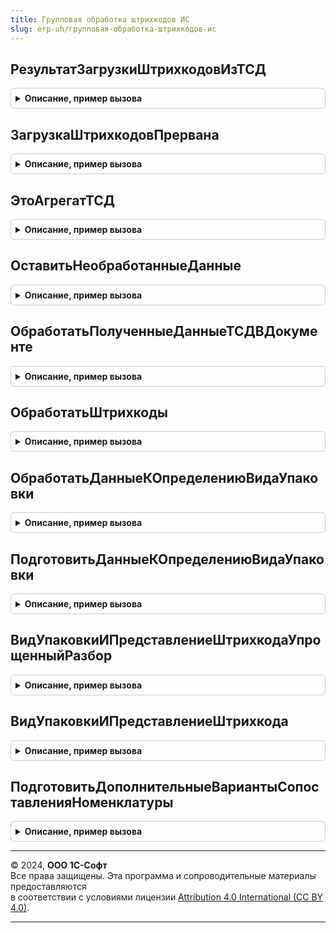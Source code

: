 ```yaml
---
title: Групповая обработка штрихкодов ИС
slug: erp-uh/групповая-обработка-штрихкодов-ис
---
```



## РезультатЗагрузкиШтрихкодовИзТСД
<details style="margin: 1em 0; padding: 0.5em; border: 1px solid #ccc; border-radius: 6px;">

<summary style="font-weight: bold; cursor: pointer;">Описание, пример вызова</summary>

```bsl

// Результат серверной обработки полученных из ТСД штрихкодов.
//
// Параметры:
//   ИдентификаторСтроки - Число - идентификатор текущей проверяемой упаковки формы проверки и подбора.
//
// Возвращаемое значение:
//   Структура - результат обработки:
//    * ТребуетсяАвторизация      - Булево - обработка не выполнена: требуется авторизация во внешнем сервисе
//    * ТребуетсяАвторизацияИСМПРозница - Булево - Если Истина, то обработка не выполнена: требуется авторизация розничным токеном
//    * ОтсутствуютCDNПлощадки    - Булево - Если Истина, то обработка не выполнена: отсутствуют CDN-площадки для обращения розничным токеном
//    * ШтрихкодыДляСопоставления - Массив - Если заполнен, то обработка не выполнена: обнаружены неизвестные штрихкоды номенклатуры
//    * ЕстьОшибкиВДереве         - Булево - Если Истина, то обработка не выполнена: модуль штрихкодирования вернул эту ошибку
//    * АдресДереваУпаковок                 - Строка - адрес дерева упаковок для отображения ошибки
//    * АдресУточнениеКоэффициентовУпаковок - Строка - адрес параметров открытия формы уточнения коэффициентов упаковок
//    * ОбщаяОшибка               - Булево - Если Истина, то обработка не выполнена: модуль штрихкодирования вернул эту ошибку
//    * ТекстОбщейОшибки          - Строка - Расшифровка общей ошибки
//
//    * ПараметрыСканирования    - См. ШтрихкодированиеИС.ПараметрыСканирования - кэшированные параметры сканирования
//    * АгрегатТСД               - Строка - служебная упаковка пакета загрузки
//    * ТребуетсяУточнениеДанных - Булево - загружаемые штрихкодв требуют уточнения данных
//    * Счетчик      - Число  - Количество штрихкодов обработанных на сервере
//    * ШтрихкодыТСД - Массив из Структура - Штрихкоды требующие обработки
//
//    * ПредложитьЗагрузитьВУпаковке - Булево - предложить пользователю загрузить данные ТСД в одной упаковке
//    * ТекстПредложенияОЗагрузке    - Строка - доступная распознанная структура иерархии
//    * ПроверяемаяУпаковка          - Число, Неопределено - открытая до начала групповой обработки упаковка (идентификатор).
//
//    * ДобавленныеСтроки         - Массив - Добавленные строки документа
//    * ИзмененныеСтроки          - Массив - Измененные строки документа
//
//    * ЭтоВосстановлениеВложенностиУпаковок - Булево - режим пересчета детализации для формы проверки
//    * ДанныеДляВосстановлениеВложенности - Неопределено - режим пересчета детализации для формы проверки
//    * ПересчитыватьИтогиВДеревеМаркированнойПродукции - Булево - режим пересчета детализации для формы проверки
//
//    * ПредложитьИзменитьДетализацию - Булево - предложить пользователю загрузить данные ТСД в другой детализации
//    * ОписаниеРекомендацииСменыДетализации - Строка - текстовое представление описания смены детализации
//    * РекомендуемыеДетализации - Неопределено, Массив - рекомендуемые детализации
//
Функция РезультатЗагрузкиШтрихкодовИзТСД(ИдентификаторСтроки = Неопределено) Экспорт
```

Пример вызова
```bsl
Результат = ГрупповаяОбработкаШтрихкодовИС.РезультатЗагрузкиШтрихкодовИзТСД(ИдентификаторСтроки);
```
</details>

## ЗагрузкаШтрихкодовПрервана
<details style="margin: 1em 0; padding: 0.5em; border: 1px solid #ccc; border-radius: 6px;">

<summary style="font-weight: bold; cursor: pointer;">Описание, пример вызова</summary>

```bsl

// Загрузка штрихкодов прервана.
//
// Параметры:
//  ЗагрузкаДанныхТСД - См. РезультатЗагрузкиШтрихкодовИзТСД
//
// Возвращаемое значение:
//  Булево - признак незавершенной обработки пакета данных
Функция ЗагрузкаШтрихкодовПрервана(ЗагрузкаДанныхТСД) Экспорт
```

Пример вызова
```bsl
Результат = ГрупповаяОбработкаШтрихкодовИС.ЗагрузкаШтрихкодовПрервана(ЗагрузкаДанныхТСД) 
```
</details>

## ЭтоАгрегатТСД
<details style="margin: 1em 0; padding: 0.5em; border: 1px solid #ccc; border-radius: 6px;">

<summary style="font-weight: bold; cursor: pointer;">Описание, пример вызова</summary>

```bsl

// Это служебный штрихкод сеанса загрузки данных из ТСД.
//   В качестве служебного штрихкода используется нулевой короб SSCC
//
// Параметры:
//  ЗначениеШтрихкода - Строка - Значение штрихкода
//
// Возвращаемое значение:
//  Булево - Это служебный штрихкод порции данных ТСД
Функция ЭтоАгрегатТСД(ЗначениеШтрихкода) Экспорт
```

Пример вызова
```bsl
Результат = ГрупповаяОбработкаШтрихкодовИС.ЭтоАгрегатТСД(ЗначениеШтрихкода) 
```
</details>

## ОставитьНеобработанныеДанные
<details style="margin: 1em 0; padding: 0.5em; border: 1px solid #ccc; border-radius: 6px;">

<summary style="font-weight: bold; cursor: pointer;">Описание, пример вызова</summary>

```bsl

// Удаляет из массива штрихкодов обработанные для уменьшения объема данных к передаче на клиент
//
// Параметры:
// 	РезультатЗагрузки - См. РезультатЗагрузкиШтрихкодовИзТСД
Процедура ОставитьНеобработанныеДанные(РезультатЗагрузки) Экспорт
```

Пример вызова
```bsl
ГрупповаяОбработкаШтрихкодовИС.ОставитьНеобработанныеДанные(РезультатЗагрузки) 
```
</details>

## ОбработатьПолученныеДанныеТСДВДокументе
<details style="margin: 1em 0; padding: 0.5em; border: 1px solid #ccc; border-radius: 6px;">

<summary style="font-weight: bold; cursor: pointer;">Описание, пример вызова</summary>

```bsl

// Серверная часть обработки штрихкодов при их загрузке из ТСД в формы документов (без иерархической проверки)
//
// Параметры:
//   Форма                 - ФормаКлиентскогоПриложения - источник вызова
//   ШтрихкодыТСД          - Массив Из Структура - данные ТСД с преобразованными в Base64 штрихкодами
//   ПараметрыСканирования - См. ШтрихкодированиеОбщегоНазначенияИС.ПараметрыСканирования
//   ТолькоКодыМаркировки  - Булево - признак обработки только кодов маркировки (без штрихкодов номенклатуры)
//
// Возвращаемое значение:
//   См. РезультатЗагрузкиШтрихкодовИзТСД
Функция ОбработатьПолученныеДанныеТСДВДокументе(Форма, ШтрихкодыТСД, ПараметрыСканирования, ТолькоКодыМаркировки = Истина) Экспорт
```

Пример вызова
```bsl
Результат = ГрупповаяОбработкаШтрихкодовИС.ОбработатьПолученныеДанныеТСДВДокументе(Форма, ШтрихкодыТСД, ПараметрыСканирования, ТолькоКодыМаркировки);
```
</details>

## ОбработатьШтрихкоды
<details style="margin: 1em 0; padding: 0.5em; border: 1px solid #ccc; border-radius: 6px;">

<summary style="font-weight: bold; cursor: pointer;">Описание, пример вызова</summary>

```bsl

// Обработать штрихкоды.
//
// Параметры:
//  Форма - ФормаКлиентскогоПриложения - форма из которой выполняется операция загрузки штрихкодов
//  Результат - См. РезультатЗагрузкиШтрихкодовИзТСД
Процедура ОбработатьШтрихкоды(Форма, Результат) Экспорт
```

Пример вызова
```bsl
ГрупповаяОбработкаШтрихкодовИС.ОбработатьШтрихкоды(Форма, Результат) 
```
</details>

## ОбработатьДанныеКОпределениюВидаУпаковки
<details style="margin: 1em 0; padding: 0.5em; border: 1px solid #ccc; border-radius: 6px;">

<summary style="font-weight: bold; cursor: pointer;">Описание, пример вызова</summary>

```bsl

Функция ОбработатьДанныеКОпределениюВидаУпаковки(КОпределениюВидаУпаковки) Экспорт
```

Пример вызова
```bsl
Результат = ГрупповаяОбработкаШтрихкодовИС.ОбработатьДанныеКОпределениюВидаУпаковки(КОпределениюВидаУпаковки) 
```
</details>

## ПодготовитьДанныеКОпределениюВидаУпаковки
<details style="margin: 1em 0; padding: 0.5em; border: 1px solid #ccc; border-radius: 6px;">

<summary style="font-weight: bold; cursor: pointer;">Описание, пример вызова</summary>

```bsl

Функция ПодготовитьДанныеКОпределениюВидаУпаковки(ДанныеДляТСД, ВидМаркируемойПродукции, КешДанныхРазбора, Экспорт
```

Пример вызова
```bsl
Результат = ГрупповаяОбработкаШтрихкодовИС.ПодготовитьДанныеКОпределениюВидаУпаковки(ДанныеДляТСД, ВидМаркируемойПродукции, КешДанныхРазбора, );
```
</details>

## ВидУпаковкиИПредставлениеШтрихкодаУпрощенныйРазбор
<details style="margin: 1em 0; padding: 0.5em; border: 1px solid #ccc; border-radius: 6px;">

<summary style="font-weight: bold; cursor: pointer;">Описание, пример вызова</summary>

```bsl

Функция ВидУпаковкиИПредставлениеШтрихкодаУпрощенныйРазбор(Знач Штрихкод, ВидПродукции, КешДанныхРазбора = Неопределено, Экспорт
```

Пример вызова
```bsl
Результат = ГрупповаяОбработкаШтрихкодовИС.ВидУпаковкиИПредставлениеШтрихкодаУпрощенныйРазбор(Штрихкод, ВидПродукции, КешДанныхРазбора, );
```
</details>

## ВидУпаковкиИПредставлениеШтрихкода
<details style="margin: 1em 0; padding: 0.5em; border: 1px solid #ccc; border-radius: 6px;">

<summary style="font-weight: bold; cursor: pointer;">Описание, пример вызова</summary>

```bsl

Функция ВидУпаковкиИПредставлениеШтрихкода(Знач Штрихкод, ВидПродукции, КешДанныхРазбора = Неопределено, Экспорт
```

Пример вызова
```bsl
Результат = ГрупповаяОбработкаШтрихкодовИС.ВидУпаковкиИПредставлениеШтрихкода(Штрихкод, ВидПродукции, КешДанныхРазбора, );
```
</details>

## ПодготовитьДополнительныеВариантыСопоставленияНоменклатуры
<details style="margin: 1em 0; padding: 0.5em; border: 1px solid #ccc; border-radius: 6px;">

<summary style="font-weight: bold; cursor: pointer;">Описание, пример вызова</summary>

```bsl

// Подготовливает параметр сканирования ДополнительныеВариантыСопоставленияНоменклатуры
//
// Параметры:
//  ПараметрыСканирования - См. ШтрихкодированиеОбщегоНазначенияИС.ПараметрыСканирования
//  ПодобраннаяМаркируемаяПродукция - ДанныеФормыКоллекция Из ДанныеФормыСтруктура - Таблица ПодобраннаяМаркируемаяПродукция из формы проверки и подбора:
//    * GTIN - Строка - GTIN
//    * Номенклатура - ОпределяемыйТип.Номенклатура - Номенклатура
//    * Характеристика - ОпределяемыйТип.ХарактеристикаНоменклатуры - Характеристика номенклатуры
//    * Серия - ОпределяемыйТип.СерияНоменклатуры - Серия номенклатуры
//
Процедура ПодготовитьДополнительныеВариантыСопоставленияНоменклатуры(ПараметрыСканирования, ПодобраннаяМаркируемаяПродукция) Экспорт
```

Пример вызова
```bsl
ГрупповаяОбработкаШтрихкодовИС.ПодготовитьДополнительныеВариантыСопоставленияНоменклатуры(ПараметрыСканирования, ПодобраннаяМаркируемаяПродукция) 
```
</details>

---

© 2024, **ООО 1С-Софт**  
Все права защищены. Эта программа и сопроводительные материалы предоставляются  
в соответствии с условиями лицензии [Attribution 4.0 International (CC BY 4.0)](https://creativecommons.org/licenses/by/4.0/legalcode).

---
